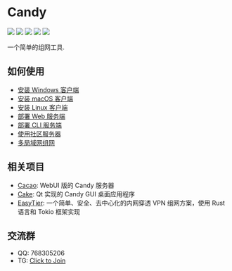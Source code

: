 # Candy

<p>
<a href="https://github.com/lanthora/candy/releases/latest"><img src="https://img.shields.io/github/release/lanthora/candy" /></a>
<a href="https://github.com/lanthora/candy/actions/workflows/release.yaml"><img src="https://img.shields.io/github/actions/workflow/status/lanthora/candy/release.yaml" /></a>
<a href="https://github.com/lanthora/candy/graphs/contributors"><img src="https://img.shields.io/github/contributors-anon/lanthora/candy" /></a>
<a href="https://github.com/lanthora/candy/issues"><img src="https://img.shields.io/github/issues-raw/lanthora/candy" /></a>
<a href="https://github.com/lanthora/candy/pulls"><img src="https://img.shields.io/github/issues-pr-raw/lanthora/candy" /></a>
</p>

一个简单的组网工具.

## 如何使用

- [安装 Windows 客户端](https://docs.canets.org/install-client-for-windows)
- [安装 macOS 客户端](https://docs.canets.org/install-client-for-macos)
- [安装 Linux 客户端](https://docs.canets.org/install-client-for-linux)
- [部署 Web 服务端](https://docs.canets.org/deploy-web-server)
- [部署 CLI 服务端](https://docs.canets.org/deploy-cli-server)
- [使用社区服务器](https://docs.canets.org/use-the-community-server)
- [多局域网组网](https://docs.canets.org/software-defined-wide-area-network)

## 相关项目

- [Cacao](https://github.com/lanthora/cacao): WebUI 版的 Candy 服务器
- [Cake](https://github.com/lanthora/cake): Qt 实现的 Candy GUI 桌面应用程序
- [EasyTier](https://github.com/EasyTier/EasyTier): 一个简单、安全、去中心化的内网穿透 VPN 组网方案，使用 Rust 语言和 Tokio 框架实现

## 交流群

- QQ: 768305206
- TG: [Click to Join](https://t.me/CandyUserGroup)
